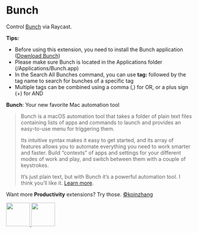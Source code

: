 # Bunch

Control [Bunch](https://bunchapp.co) via Raycast.

**Tips:**

- Before using this extension, you need to install the Bunch application ([Download Bunch](https://bunchapp.co/download/))
- Please make sure Bunch is located in the Applications folder (/Applications/Bunch.app)
- In the Search All Bunches command, you can use **tag:** followed by the tag name to search for bunches of a specific tag
- Multiple tags can be combined using a comma (,) for OR, or a plus sign (+) for AND

**Bunch**: Your new favorite Mac automation tool

> Bunch is a macOS automation tool that takes a folder of plain text files containing lists of apps and commands to launch and provides an easy-to-use menu for triggering them.
>
> Its intuitive syntax makes it easy to get started, and its array of features allows you to automate everything you need to work smarter and faster. Build “contexts” of apps and settings for your different modes of work and play, and switch between them with a couple of keystrokes.
>
> It’s just plain text, but with Bunch it’s a powerful automation tool. I think you’ll like it. [Learn more](https://bunchapp.co/docs/).

Want more **Productivity** extensions? Try those. [©koinzhang](https://www.raycast.com/koinzhang)

<a title="Install Dock Tinker Raycast Extension" href="https://www.raycast.com/koinzhang/dock-tinker#install">
<img height="64" style="height: 64px" src="https://assets.raycast.com/koinzhang/dock-tinker/install_button@2x.png" alt="">
</a><a title="Install Hide Files Raycast Extension" href="https://www.raycast.com/koinzhang/hide-files#install">
<img height="64" style="height: 64px" src="https://assets.raycast.com/koinzhang/hide-files/install_button@2x.png" alt="">
</a>
